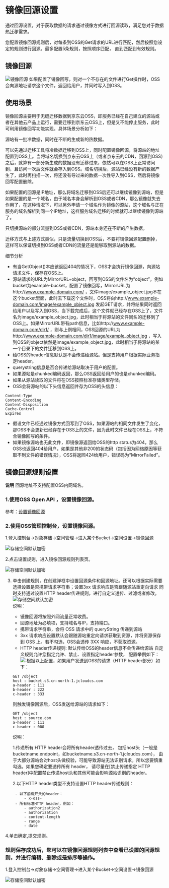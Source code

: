 #  镜像回源设置

通过回源设置，对于获取数据的请求通过镜像方式进行回源读取，满足您对于数据热迁移需求。

您配置镜像回源规则后，对每条到OSS的Get请求的URL进行匹配，然后按照您设定的规则进行回源。最多配置5条规则，按照顺序匹配，
直到匹配到有效规则。

## 镜像回源

![镜像回源](../../../../../image/Object-Storage-Service/OSS-97.png)
如果配置了镜像回写，则对一个不存在的文件进行Get操作时，OSS会向源地址请求这个文件，返回给用户，并同时写入到OSS。

## 使用场景  
镜像回源主要用于无缝迁移数据到京东云OSS，即服务已经在自己建立的源站或者在其他云产品上运行，需要迁移到京东云OSS上，但是又不能停止服务，此时可利用镜像回写功能实现。具体场景分析如下：

源站有一批冷数据，同时在不断的生成新的热数据。

可以先通过迁移工具将冷数据迁移到OSS上，同时配置镜像回源，将源站的地址配置到OSS上。当将域名切换到京东云OSS上（或者京东云的CDN，回源到OSS）之后，就算有一部分新生成的数据没有迁移过来，依然可以在OSS上正常访问到，且访问一次后文件就会存入到OSS。域名切换后，源站已经没有新的数据产生了，此时再扫描一次，将还没有导过来的数据一次性导入到OSS，然后将镜像回写配置删除。

如果配置的回源是IP地址，那么将域名迁移到OSS后还可以继续镜像到源站，但是如果配置的是一个域名，由于域名本身会解析到OSS或者CDN，那么镜像就失去作用了，在这种情况下，可以另外申请一个域名作为镜像的源站，这个域名与正在服务的域名解析到同一个IP地址，这样服务域名迁移的时候就可以继续镜像到源站了。

只切换源站的部分流量到OSS或者CDN，源站本身还在不断的产生数据。

迁移方式与上述方式类似，只是流量切换到OSS后，不要将镜像回源配置删掉，这样可以保证切换到OSS或者CDN的流量还是能够取到源站的数据。

细节分析

* 有当GetObject()本应该返回404的情况下，OSS才会执行镜像回源，向源站请求文件，保存在OSS上。
* 源站请求的URL为MirrorURL+object，回写到OSS的文件名为“object”，例如bucket为example-bucket，配置了镜像回写，MirrorURL为http://www.example-domain.com/ ，文件image/example_object.jpg不在这个bucket里面，此时去下载这个文件时，OSS将向http://www.example-domain.com/image/example_object.jpg 发起GET请求，并将结果同时返回给用户以及写入到OSS，当下载完成后，这个文件就已经存在OSS上了，文件名为image/example_object.jpg，此时相当于将源站的文件同名的迁移到了OSS上。如果MirrorURL带有path信息，比如http://www.example-domain.com/dir1/ ，则与上例相同，OSS回源的URL为http://www.example-domain.com/dir1/image/example_object.jpg ，写入到OSS的object依然是image/example_object.jpg，此时相当于将源站的某一个目录下的文件迁移到OSS上。
* 给OSS的header信息默认是不会传递给源站。但是支持用户根据实际业务指定header。
* querystring信息是否会传递给源站取决于用户的配置。
* 如果源站是chunked编码返回，那么OSS返回给用户的也是chunked编码。
* 如果从源站读取的文件将在OSS按照标准存储类型存储。
* OSS会将源站的以下头信息返回并存为OSS的头信息：

 ``` 
Content-Type
Content-Encoding
Content-Disposition
Cache-Control
Expires
```

* 假设文件已经通过镜像方式回写到了OSS，如果源站的相同文件发生了变化，那OSS不会更新已经存在于OSS上的文件，因为此时文件已经在OSS上，不符合镜像回写的条件。
* 如果镜像源站也无此文件，即镜像源返回给OSS的http status为404，那么OSS也返回404给用户，如果是其他非200的状态码（包括因为网络原因等获取不到文件的错误情况），OSS将返回424给用户，错误码为“MirrorFailed”。


## 镜像回源规则设置 
**说明**
回源地址不支持配置OSS内网域名。

### 1.使用OSS Open API ，设置镜像回源。
参考：[设置镜像回源](https://docs.jdcloud.com/cn/object-storage-service/api/putbacksourceconfiguration?content=API)
### 2.使用OSS管理控制台，设置镜像回源。

1.登入控制台->对象存储->空间管理->进入某个Bucket->空间设置->镜像回源

![存储空间默认加密](../../../../../image/Object-Storage-Service/OSS-98.png)

2.点击设置规则，进入镜像回源规则列表页。

![存储空间默认加密](../../../../../image/Object-Storage-Service/OSS-99.jpg)

3. 单击创建规则，在创建弹框中设置回源条件和回源地址。还可以根据实际需要选择设置是否携带请求字符串；设置3xx 请求响应是否跟随源站重定向请求
   同时支持通过设置HTTP header传递规则，进行自定义透传、过滤或者修改。
   ![存储空间默认加密](../../../../../image/Object-Storage-Service/OSS-100.png)                        
   说明：
    - 镜像回源将按照外网流量正常收费。
    - 回源地址为必填项，支持域名与IP，支持端口。
    - 携带请求字符串，会将 OSS 请求中的 queryString 传递到源站
    - 3xx 请求响应设置默认会跟随源站重定向请求获取到资源，并将资源保存到 OSS 上。若不勾选，OSS会透传 3XX 响应，不获取资源。
    - HTTP header传递规则:
      默认传给OSS的header信息不会传递给源站
      自定义规则允许您指定允许、禁止、设置指定header参数，
  配置举例如下：
  ![](../../../../../image/Object-Storage-Service/OSS-101.png)
    根据以上配置，如果用户发送到OSS的请求（HTTP header部分）如下：
    ```
    GET /object
    host : bucket.s3.cn-north-1.jcloudcs.com
    a-header : 111
    b-header : 222
    c-header : 333
    ```
    则触发镜像回源后，OSS发送给源站的请求如下：
    ```
    GET /object
    host : source.com
    a-header : 111
    c-header : 000
    ```
    说明：
    
    1.传递所有 HTTP header会将所有header透传过去，
    包括host头（一般是bucketname.endpoint，如bucketname.s3.cn-north-1.jcloudcs.com），
    由于大部分源站会对host头做校验，可能导致源站无法识别请求，所以您要慎重勾选。如果您确定要透传所有 header，
    请尽量在[禁止传递指定 HTTP header]中配置禁止传递host头和其他可能会影响源站识别的header。
    
    2.以下HTTP header类型不支持设置HTTP header传递规则：
    
        - 以下前缀开头的header：
            - x-oss-
        - 所有标准HTTP header，例如：
            - authorization2
            - authorization
            - content-length
            - range
            - date
             
4.单击确定,提交规则。

### 规则保存成功后，您可以在镜像回源规则列表中查看已设置的回源规则，并进行编辑、删除或是排序等操作。

1.登入控制台->对象存储->空间管理->进入某个Bucket->空间设置->镜像回源

![存储空间默认加密](../../../../../image/Object-Storage-Service/OSS-102.png)


